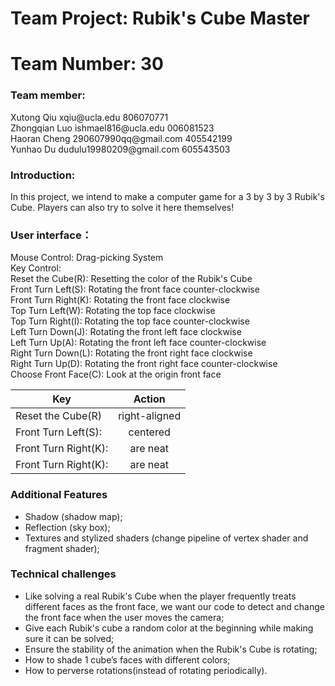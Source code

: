 # Team Project: Rubik's Cube Master
# Team Number: 30

### Team member:
<p>Xutong Qiu         xqiu@ucla.edu              806070771<br>
Zhongqian Luo      ishmael816@ucla.edu        006081523<br>
Haoran Cheng       290607990qq@gmail.com      405542199<br>
Yunhao Du          dudulu19980209@gmail.com   605543503</p>

### Introduction:
In this project, we intend to make a computer game for a 3 by 3 by 3 Rubik's Cube. Players can also try to solve it here themselves!

### User interface：
<p>Mouse Control: Drag-picking System<br>
Key Control:<br>
Reset the Cube(R): Resetting the color of the Rubik's Cube<br>
Front Turn Left(S): Rotating the front face counter-clockwise<br>
Front Turn Right(K): Rotating the front face clockwise<br>
Top Turn Left(W): Rotating the top face clockwise<br>
Top Turn Right(I): Rotating the top face counter-clockwise<br>
Left Turn Down(J): Rotating the front left face clockwise<br>
Left Turn Up(A): Rotating the front left face counter-clockwise<br>
Right Turn Down(L): Rotating the front right face clockwise<br>
Right Turn Up(D): Rotating the front right face counter-clockwise<br>
Choose Front Face(C): Look at the origin front face</p>

| Key                  | Action           | 
| -------------        |:-------------:| 
| Reset the Cube(R)    | right-aligned |
| Front Turn Left(S):  | centered      |  
| Front Turn Right(K): | are neat      |
| Front Turn Right(K): | are neat      |

### Additional Features
* Shadow (shadow map); 
* Reflection (sky box); 
* Textures and stylized shaders (change pipeline of vertex shader and fragment shader); 

### Technical challenges
* Like solving a real Rubik's Cube when the player frequently treats different faces as the front face, we want our code to detect and change the front face when the user moves the camera; 
* Give each Rubik's cube a random color at the beginning while making sure it can be solved;
* Ensure the stability of the animation when the Rubik's Cube is rotating;
* How to shade 1 cube’s faces with different colors;
* How to perverse rotations(instead of rotating periodically).